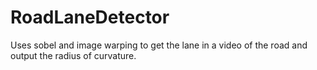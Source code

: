 # RoadLaneDetector
Uses sobel and image warping to get the lane in a video of the road and output the radius of curvature.
